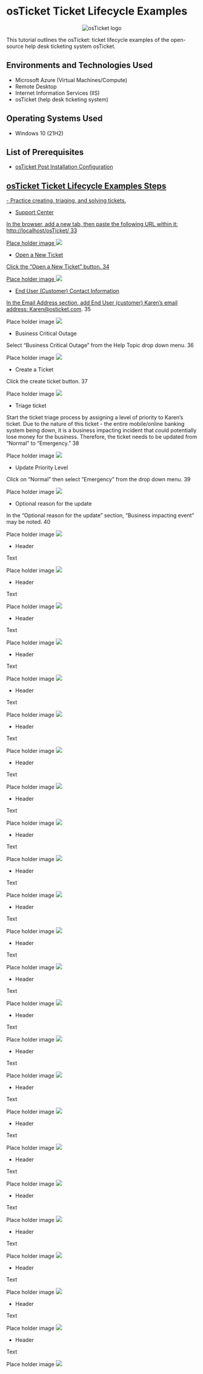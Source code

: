 # osTicket Ticket Lifecycle Examples
<p align="center">
<img src="https://i.imgur.com/Clzj7Xs.png" alt="osTicket logo"/>
</p>

This tutorial outlines the osTicket: ticket lifecycle examples of the open-source help desk ticketing system osTicket.<br />


<h2>Environments and Technologies Used</h2>

- Microsoft Azure (Virtual Machines/Compute)
- Remote Desktop
- Internet Information Services (IIS)
- osTicket (help desk ticketing system)

<h2>Operating Systems Used </h2>

- Windows 10</b> (21H2)

<h2>List of Prerequisites</h2>

- <a href="https://github.com/jenevasmith/osTicket-Post-Installation-Configuration">osTicket Post Installation Configuration 

<h2>osTicket Ticket Lifecycle Examples Steps</h2>
- Practice creating, triaging, and solving tickets. 

- Support Center 
  
In the browser, add a new tab, then paste the following URL within it: http://localhost/osTicket/ 
33
<p>
Place holder image <img src="https://i.imgur.com/DJmEXEB.png">
</p>
<p>

- Open a New Ticket
  
Click the “Open a New Ticket” button.
34
<p>
Place holder image <img src="https://i.imgur.com/DJmEXEB.png">
</p>
<p>

- End User (Customer) Contact Information
  
In the Email Address section, add End User (customer) Karen’s email address: Karen@osticket.com.
35
<p>
Place holder image <img src="https://i.imgur.com/DJmEXEB.png">
</p>
<p>

- Business Critical Outage
  
Select “Business Critical Outage” from the Help Topic drop down menu.
36
<p>
Place holder image <img src="https://i.imgur.com/DJmEXEB.png">
</p>
<p>

- Create a Ticket
  
Click the create ticket button. 
37
<p>
Place holder image <img src="https://i.imgur.com/DJmEXEB.png">
</p>
<p>

- Triage ticket
  
Start the ticket triage process by assigning a level of priority to Karen’s ticket. Due to the nature of this ticket -  the entire mobile/online banking system being down, it is a business impacting incident that could potentially lose money for the business. Therefore, the ticket needs to be updated from “Normal” to “Emergency.” 
38
<p>
Place holder image <img src="https://i.imgur.com/DJmEXEB.png">
</p>
<p>
  
- Update Priority Level
  
Click on “Normal” then select “Emergency” from the drop down menu. 
39
<p>
Place holder image <img src="https://i.imgur.com/DJmEXEB.png">
</p>
<p>
  
- Optional reason for the update
  
In the “Optional reason for the update” section, “Business impacting event” may be noted.
40 
<p>
Place holder image <img src="https://i.imgur.com/DJmEXEB.png">
</p>
<p>
  
- Header
  
Text
<p>
Place holder image <img src="https://i.imgur.com/DJmEXEB.png">
</p>
<p>
  
- Header
  
Text
<p>
Place holder image <img src="https://i.imgur.com/DJmEXEB.png">
</p>
<p>
  
- Header
  
Text
<p>
Place holder image <img src="https://i.imgur.com/DJmEXEB.png">
</p>
<p>
  
- Header
  
Text
<p>
Place holder image <img src="https://i.imgur.com/DJmEXEB.png">
</p>
<p>
  
- Header
  
Text
<p>
Place holder image <img src="https://i.imgur.com/DJmEXEB.png">
</p>
<p>
  
- Header
  
Text
<p>
Place holder image <img src="https://i.imgur.com/DJmEXEB.png">
</p>
<p>
  
- Header
  
Text
<p>
Place holder image <img src="https://i.imgur.com/DJmEXEB.png">
</p>
<p>
  
- Header
  
Text
<p>
Place holder image <img src="https://i.imgur.com/DJmEXEB.png">
</p>
<p>
  
- Header
  
Text
<p>
Place holder image <img src="https://i.imgur.com/DJmEXEB.png">
</p>
<p>
  
- Header
  
Text
<p>
Place holder image <img src="https://i.imgur.com/DJmEXEB.png">
</p>
<p>
  
- Header
  
Text
<p>
Place holder image <img src="https://i.imgur.com/DJmEXEB.png">
</p>
<p>
  
- Header
  
Text
<p>
Place holder image <img src="https://i.imgur.com/DJmEXEB.png">
</p>
<p>
  
- Header
  
Text
<p>
Place holder image <img src="https://i.imgur.com/DJmEXEB.png">
</p>
<p>
  
- Header
  
Text
<p>
Place holder image <img src="https://i.imgur.com/DJmEXEB.png">
</p>
<p>

- Header
  
Text
<p>
Place holder image <img src="https://i.imgur.com/DJmEXEB.png">
</p>
<p>
  
- Header
  
Text
<p>
Place holder image <img src="https://i.imgur.com/DJmEXEB.png">
</p>
<p>

- Header
  
Text
<p>
Place holder image <img src="https://i.imgur.com/DJmEXEB.png">
</p>
<p>
  
- Header
  
Text
<p>
Place holder image <img src="https://i.imgur.com/DJmEXEB.png">
</p>
<p>

- Header
  
Text
<p>
Place holder image <img src="https://i.imgur.com/DJmEXEB.png">
</p>
<p>
  
- Header
  
Text
<p>
Place holder image <img src="https://i.imgur.com/DJmEXEB.png">
</p>
<p>
  
- Header
  
Text
<p>
Place holder image <img src="https://i.imgur.com/DJmEXEB.png">
</p>
<p>
  
- Header
  
Text
<p>
Place holder image <img src="https://i.imgur.com/DJmEXEB.png">
</p>
<p>

- Header
  
Text
<p>
Place holder image <img src="https://i.imgur.com/DJmEXEB.png">
</p>
<p>
